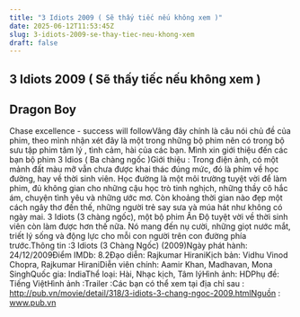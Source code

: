 ```yaml
---
title: "3 Idiots 2009 ( Sẽ thấy tiếc nếu không xem )"
date: 2025-06-12T11:53:45Z
slug: 3-idiots-2009-se-thay-tiec-neu-khong-xem
draft: false
---
```


## 3 Idiots 2009 ( Sẽ thấy tiếc nếu không xem )

## Dragon Boy

Chase excellence - success will followVâng đây chính là câu nói chủ đề của phim, theo mình nhận xét đây là một trong những bộ phim nên có trong bộ sưu tập phim tâm lý , tình cảm, hài của các bạn. Mình xin giới thiệu đến các bạn bộ phim 3 Idios ( Ba chàng ngốc )Giới thiệu : Trong điện ảnh, có một mảnh đất màu mỡ vẫn chưa được khai thác đúng mức, đó là phim về học đường, hay về thời sinh viên. Học đường là một môi trường tuyệt vời để làm phim, đủ không gian cho những cậu học trò tinh nghịch, những thầy cô hắc ám, chuyện tình yêu và những ước mơ. Còn khoảng thời gian nào đẹp một cách ngây thơ đến thế, những người trẻ say sưa và múa hát như không có ngày mai. 3 Idiots (3 chàng ngốc), một bộ phim Ấn Độ tuyệt vời về thời sinh viên còn làm được hơn thế nữa. Nó mang đến nụ cười, những giọt nước mắt, triết lý sống và động lực cho mỗi con người trên con đường phía trước.Thông tin :3 Idiots (3 Chàng Ngốc) (2009)Ngày phát hành: 24/12/2009Điểm IMDb: 8.2Đạo diễn: Rajkumar HiraniKịch bản: Vidhu Vinod Chopra, Rajkumar HiraniDiễn viên chính: Aamir Khan, Madhavan, Mona SinghQuốc gia: IndiaThể loại: Hài, Nhạc kịch, Tâm lýHình ảnh: HDPhụ đề: Tiếng ViệtHình ảnh :Trailer :Các bạn có thể xem tại địa chỉ sau : http://pub.vn/movie/detail/318/3-idiots-3-chang-ngoc-2009.htmlNguồn : www.pub.vn